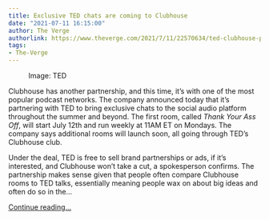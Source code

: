 ```yaml
---
title: Exclusive TED chats are coming to Clubhouse
date: "2021-07-11 16:15:00"
author: The Verge
authorlink: https://www.theverge.com/2021/7/11/22570634/ted-clubhouse-podcast-audio-live-recording
tags:
- The-Verge
---
```

<figure>
      <img alt="" src="https://cdn.vox-cdn.com/thumbor/B--7o2xVQQdmzWWyTxShx1wEqDg=/0x4:2987x1995/1310x873/cdn.vox-cdn.com/uploads/chorus_image/image/69567555/ted_logos.0.jpg" />
        <figcaption>Image: TED</figcaption>
    </figure>

  <p id="nxqVqF">Clubhouse has another partnership, and this time, it’s with one of the most popular podcast networks. The company announced today that it’s partnering with TED to bring exclusive chats to the social audio platform throughout the summer and beyond. The first room, called <em>Thank Your Ass Off</em>, will start July 12th and run weekly at 11AM ET on Mondays. The company says additional rooms will launch soon, all going through TED’s Clubhouse club.</p>
<p id="nMwdVZ">Under the deal, TED is free to sell brand partnerships or ads, if it’s interested, and Clubhouse won’t take a cut, a spokesperson confirms. The partnership makes sense given that people often compare Clubhouse rooms to TED talks, essentially meaning people wax on about big ideas and often do so in the...</p>
  <p>
    <a href="https://www.theverge.com/2021/7/11/22570634/ted-clubhouse-podcast-audio-live-recording">Continue reading&hellip;</a>
  </p>